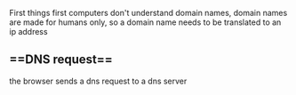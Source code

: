 
First things first computers don't understand domain names, domain names are made for humans only, so a domain name needs to be translated to an ip address

## ==DNS request==

the browser sends a dns request to a dns server